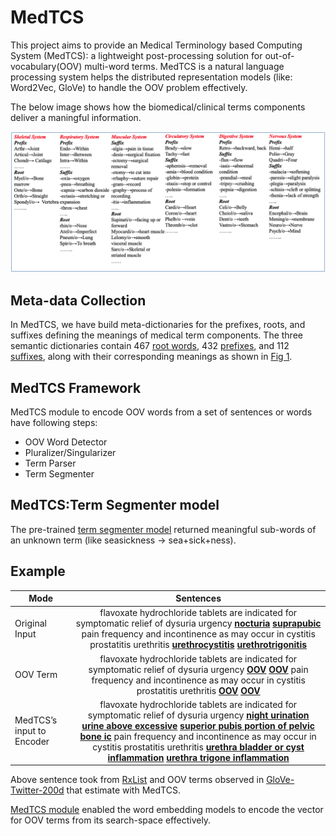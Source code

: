 # MedTCS

This project aims to provide an Medical Terminology based Computing System (MedTCS): a
lightweight post-processing solution for out-of-vocabulary(OOV) multi-word terms. 
MedTCS is a natural language processing system helps the distributed representation models (like: Word2Vec, GloVe) to handle the OOV problem effectively. 

The below image shows how the biomedical/clinical terms components deliver a maningful information.

![](Figure1.png)

## Meta-data Collection
In MedTCS, we have build meta-dictionaries for the prefixes, roots, and suffixes defining the meanings of medical term components. The three semantic
dictionaries contain 467 [root words](https://github.com/NadiaSaeed/MedTCS/blob/9406ab861c60de0d1026d88261409051b3ee4106/MedTCS-root.csv), 432 [prefixes](https://github.com/NadiaSaeed/MedTCS/blob/9406ab861c60de0d1026d88261409051b3ee4106/MedTCS-prefix.csv), and 112 [suffixes](https://github.com/NadiaSaeed/MedTCS/blob/9406ab861c60de0d1026d88261409051b3ee4106/MedTCS-suffix.csv), along with their corresponding
meanings as shown in [Fig 1](https://github.com/NadiaSaeed/MedTCS/blob/9406ab861c60de0d1026d88261409051b3ee4106/Figure1.png).


## MedTCS Framework
MedTCS module to encode OOV words from a set of sentences or words have following steps:   
- OOV Word Detector   
- Pluralizer/Singularizer     
- Term Parser    
- Term Segmenter      
     

## MedTCS:Term Segmenter model
The pre-trained [term segmenter model](https://github.com/NadiaSaeed/MedTCS/blob/9406ab861c60de0d1026d88261409051b3ee4106/Morphmodel.bin) returned meaningful sub-words of an unknown term (like seasickness → sea+sick+ness).

## Example
| Mode       |Sentences        |
| ------------- |:-------------:|
|Original Input    | flavoxate hydrochloride tablets are indicated for symptomatic relief of dysuria urgency **<ins>nocturia</ins>** **<ins>suprapubic</ins>** pain frequency and incontinence as may occur in cystitis prostatitis urethritis **<ins>urethrocystitis</ins>** **<ins>urethrotrigonitis</ins>** |
|OOV Term    | flavoxate hydrochloride tablets are indicated for symptomatic relief of dysuria urgency **<ins>OOV</ins>** **<ins>OOV</ins>** pain frequency and incontinence as may occur in cystitis prostatitis urethritis **<ins>OOV</ins>** **<ins>OOV</ins>** |
|MedTCS’s input to Encoder    | flavoxate hydrochloride tablets are indicated for symptomatic relief of dysuria urgency **<ins>night urination urine above excessive</ins>** **<ins>superior pubis portion of pelvic bone ic</ins>** pain frequency and incontinence as may occur in cystitis prostatitis urethritis **<ins>urethra bladder or cyst inflammation</ins>** **<ins>urethra trigone inflammation</ins>** |

Above sentence took from [RxList](https://www.rxlist.com/flavoxate-side-effects-drug-center.htm) and OOV terms observed in [GloVe-Twitter-200d](https://nlp.stanford.edu/projects/glove/) that estimate with MedTCS.



[MedTCS module](https://github.com/NadiaSaeed/MedTCS/blob/9406ab861c60de0d1026d88261409051b3ee4106/MedTCS.ipynb) enabled the word embedding models to encode the vector for OOV terms from its search-space effectively.
